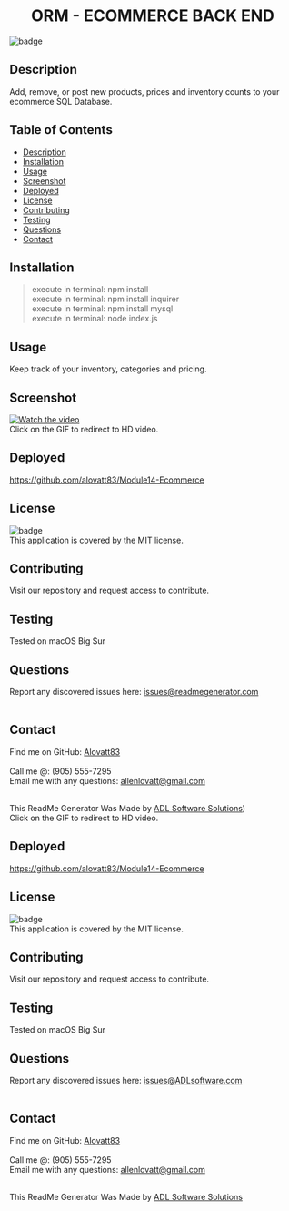 <h1 align="center">ORM - ECOMMERCE BACK END</h1>
  
![badge](https://img.shields.io/badge/license-MIT-orange)<br />

## Description
Add, remove, or post new products, prices and inventory counts to your ecommerce SQL Database.

## Table of Contents
- [Description](#description)
- [Installation](#installation)
- [Usage](#usage)
- [Screenshot](#screenshot)
- [Deployed](#deployed)
- [License](#license)
- [Contributing](#contributing)
- [Testing](#testing)
- [Questions](#questions)
- [Contact](#contact)

## Installation
> execute in terminal: npm install<br />
> execute in terminal: npm install inquirer<br />
> execute in terminal: npm install mysql<br />
> execute in terminal: node index.js<br />

## Usage
Keep track of your inventory, categories and pricing.

## Screenshot
[![Watch the video](https://media.giphy.com/media/6qIpMwJFTIyfIP1Sjl/giphy.gif)](https://youtu.be/Ews8yzg3q74)<br />
Click on the GIF to redirect to HD video.


## Deployed
https://github.com/alovatt83/Module14-Ecommerce

## License
![badge](https://img.shields.io/badge/license-MIT-orange)
<br />
This application is covered by the MIT license. 

## Contributing
Visit our repository and request access to contribute.

## Testing
Tested on macOS Big Sur

## Questions
Report any discovered issues here: issues@readmegenerator.com<br />
<br />

## Contact
Find me on GitHub: [Alovatt83](https://github.com/Alovatt83)<br />
<br />
Call me @: (905) 555-7295
<br />
Email me with any questions: allenlovatt@gmail.com<br /><br />

This ReadMe Generator Was Made by [ADL Software Solutions](https://github.com/alovatt83/ReadMe-Generator))<br />
Click on the GIF to redirect to HD video.


## Deployed
https://github.com/alovatt83/Module14-Ecommerce

## License
![badge](https://img.shields.io/badge/license-MIT-orange)
<br />
This application is covered by the MIT license. 

## Contributing
Visit our repository and request access to contribute.

## Testing
Tested on macOS Big Sur

## Questions
Report any discovered issues here: issues@ADLsoftware.com<br />
<br />

## Contact
Find me on GitHub: [Alovatt83](https://github.com/Alovatt83)<br />
<br />
Call me @: (905) 555-7295
<br />
Email me with any questions: allenlovatt@gmail.com<br /><br />

This ReadMe Generator Was Made by [ADL Software Solutions](https://github.com/alovatt83/ReadMe-Generator)
